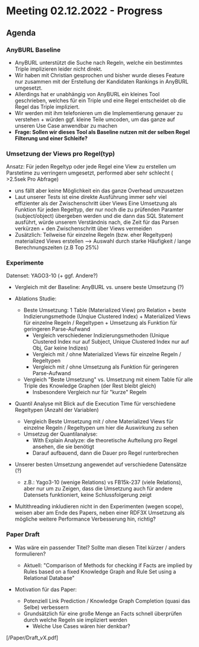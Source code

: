 # Meeting 02.12.2022 - Progress

##  Agenda

### AnyBURL Baseline
- AnyBURL unterstützt die Suche nach Regeln, welche ein bestimmtes Triple implizieren leider nicht direkt. 
- Wir haben mit Christian gesprochen und bisher wurde dieses Feature nur zusammen mit der Erstellung der Kandidaten Rankings in AnyBURL umgesetzt. 
- Allerdings hat er unabhängig von AnyBURL ein kleines Tool geschrieben, welches für ein Triple und eine Regel entscheidet ob die Regel das Triple impliziert.
- Wir werden mit ihm telefonieren um die Implementierung genauer zu verstehen + würden ggf. kleine Teile umcoden, um das ganze auf unseren Use Case anwendbar zu machen
- **Frage: Sollen wir dieses Tool als Baseline nutzen mit der selben Regel Filterung und einer Schleife?**

### Umsetzung der Views pro Regel(typ)

Ansatz: Für jeden Regeltyp oder jede Regel eine View zu erstellen um Parstetime zu verringern umgesetzt, performed aber sehr schlecht ( >2.5sek Pro Abfrage)

- uns fällt aber keine Möglichkeit ein das ganze Overhead umzusetzen 
- Laut unserer Tests ist eine direkte Ausführung immer sehr viel effizienter als der Zwischenschritt über Views
Eine Umsetzung als Funktion für jeden Regeltyp, der nur noch die zu prüfenden Paramter (subject/object) übergeben werden und die dann das SQL Statement ausführt, würde unserem Verständnis nach, die Zeit für das Parsen verkürzen + den Zwischenschritt über Views vermeiden
- Zusätzlich: Teilweise für einzelne Regeln (bzw. eher Regeltypen) materialized Views erstellen --> Auswahl durch starke Häufigkeit / lange Berechnungszeiten (z.B Top 25%)



### Experimente

Datenset: YAGO3-10 (+ ggf. Andere?)

- Vergleich mit der Baseline: AnyBURL vs. unsere beste Umsetzung (?)

- Ablations Studie:
  - Beste Umsetzung: 1 Table (Materialized View) pro Relation + beste Indizierungsmethode (Unqiue Clustered Index) + Materialized Views für einzelne Regeln / Regeltypen + Umsetzung als Funktion für geringeren Parse-Aufwand
    - Vergleich verschiedener Indizierungsmethoden (Unique Clustered Index nur auf  Subject, Unique Clustered Index nur auf Obj, Gar keine Indizes)
    - Vergleich mit / ohne Materialized Views für einzelne Regeln / Regeltypen
    - Vergleich mit / ohne Umsetzung als Funktion für geringeren Parse-Aufwand
  - Vergleich "Beste Umsetzung" vs. Umsetzung mit einem Table für alle Triple des Knowledge Graphen (der Rest bleibt gleich)
    - Insbesondere Vergleich nur für "kurze" Regeln

- Quantil Analyse mit Blick auf die Execution Time für verschiedene Regeltypen (Anzahl der Variablen)
  - Vergleich Beste Umsetzung mit / ohne Materialized Views für einzelne Regeln / Regeltypen um hier die Auswirkung zu sehen
  - Umsetzug der Quantilanalyse: 
    - With Explain Analyze: die theoretische Aufteilung pro Regel ansehen, die sie benötigt
    - Darauf aufbauend, dann die Dauer pro Regel runterbrechen 

- Unserer besten Umsetzung angewendet auf verschiedene Datensätze (?)
  - z.B.: Yago3-10 (wenige Relations) vs FB15k-237 (viele Relations), aber nur um zu Zeigen, dass die Umsetzung auch für andere Datensets funktioniert, keine Schlussfolgerung zeigt

- Multithreading inkludieren nicht in den Experimenten (wegen scope), weisen aber am Ende des Papers, neben einer RDF3X Umsetzung als mögliche weitere Performance Verbesserung hin, richtig?

### Paper Draft

- Was wäre ein passender Titel? Sollte man diesen Titel kürzer / anders formulieren?
  - Aktuell: "Comparison of Methods for checking if Facts are implied by Rules based on a fixed Knowledge Graph and Rule Set using a Relational Database"

- Motivation für das Paper:
  - Potenziell Link Prediction / Knowledge Graph Completion (quasi das Selbe) verbessern
  - Grundsätzlich für eine große Menge an Facts schnell überprüfen durch welche Regeln sie impliziert werden
    - Welche Use Cases wären hier denkbar?

[/Paper/Draft_vX.pdf]
